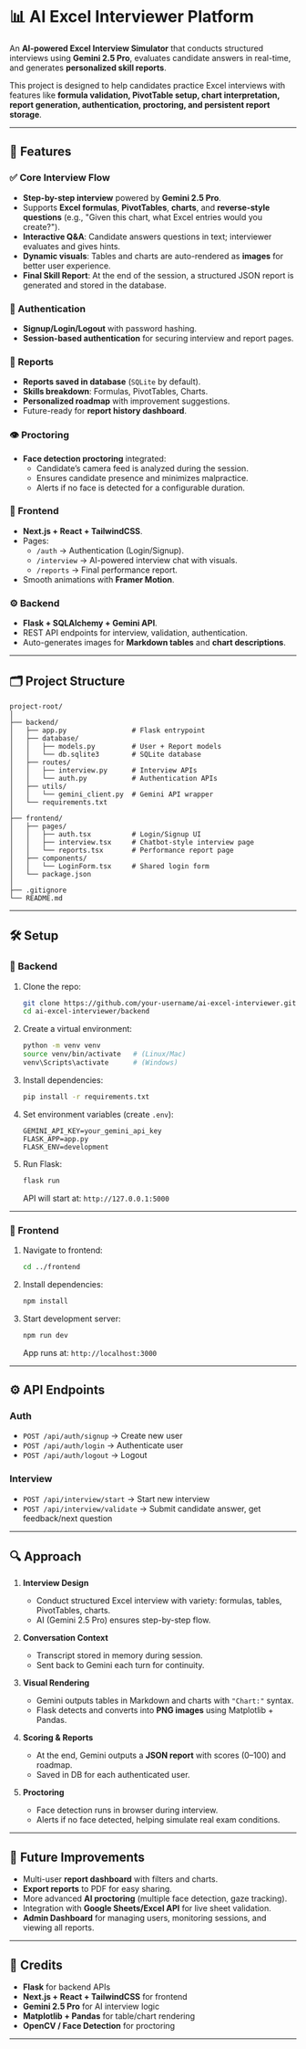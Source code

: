 
# 📊 AI Excel Interviewer Platform

An **AI-powered Excel Interview Simulator** that conducts structured interviews using **Gemini 2.5 Pro**, evaluates candidate answers in real-time, and generates **personalized skill reports**.  

This project is designed to help candidates practice Excel interviews with features like **formula validation, PivotTable setup, chart interpretation, report generation, authentication, proctoring, and persistent report storage**.  

---

## 🌟 Features

### ✅ Core Interview Flow
- **Step-by-step interview** powered by **Gemini 2.5 Pro**.  
- Supports **Excel formulas**, **PivotTables**, **charts**, and **reverse-style questions** (e.g., "Given this chart, what Excel entries would you create?").  
- **Interactive Q&A**: Candidate answers questions in text; interviewer evaluates and gives hints.  
- **Dynamic visuals**: Tables and charts are auto-rendered as **images** for better user experience.  
- **Final Skill Report**: At the end of the session, a structured JSON report is generated and stored in the database.  

### 🔐 Authentication
- **Signup/Login/Logout** with password hashing.  
- **Session-based authentication** for securing interview and report pages.  

### 📑 Reports
- **Reports saved in database** (`SQLite` by default).  
- **Skills breakdown**: Formulas, PivotTables, Charts.  
- **Personalized roadmap** with improvement suggestions.  
- Future-ready for **report history dashboard**.  

### 👁️ Proctoring
- **Face detection proctoring** integrated:  
  - Candidate’s camera feed is analyzed during the session.  
  - Ensures candidate presence and minimizes malpractice.  
  - Alerts if no face is detected for a configurable duration.  

### 🎨 Frontend
- **Next.js + React + TailwindCSS**.  
- Pages:
  - `/auth` → Authentication (Login/Signup).
  - `/interview` → AI-powered interview chat with visuals.
  - `/reports` → Final performance report.  
- Smooth animations with **Framer Motion**.  

### ⚙️ Backend
- **Flask + SQLAlchemy + Gemini API**.  
- REST API endpoints for interview, validation, authentication.  
- Auto-generates images for **Markdown tables** and **chart descriptions**.  

---

## 🗂️ Project Structure

```
project-root/
│
├── backend/
│   ├── app.py                # Flask entrypoint
│   ├── database/
│   │   ├── models.py         # User + Report models
│   │   └── db.sqlite3        # SQLite database
│   ├── routes/
│   │   ├── interview.py      # Interview APIs
│   │   └── auth.py           # Authentication APIs
│   ├── utils/
│   │   └── gemini_client.py  # Gemini API wrapper
│   └── requirements.txt
│
├── frontend/
│   ├── pages/
│   │   ├── auth.tsx          # Login/Signup UI
│   │   ├── interview.tsx     # Chatbot-style interview page
│   │   └── reports.tsx       # Performance report page
│   ├── components/
│   │   └── LoginForm.tsx     # Shared login form
│   └── package.json
│
├── .gitignore
└── README.md
```

---

## 🛠️ Setup

### 🔹 Backend
1. Clone the repo:
   ```bash
   git clone https://github.com/your-username/ai-excel-interviewer.git
   cd ai-excel-interviewer/backend
   ```

2. Create a virtual environment:
   ```bash
   python -m venv venv
   source venv/bin/activate   # (Linux/Mac)
   venv\Scripts\activate      # (Windows)
   ```

3. Install dependencies:
   ```bash
   pip install -r requirements.txt
   ```

4. Set environment variables (create `.env`):
   ```env
   GEMINI_API_KEY=your_gemini_api_key
   FLASK_APP=app.py
   FLASK_ENV=development
   ```

5. Run Flask:
   ```bash
   flask run
   ```
   API will start at: `http://127.0.0.1:5000`

---

### 🔹 Frontend
1. Navigate to frontend:
   ```bash
   cd ../frontend
   ```

2. Install dependencies:
   ```bash
   npm install
   ```

3. Start development server:
   ```bash
   npm run dev
   ```
   App runs at: `http://localhost:3000`

---

## ⚙️ API Endpoints

### Auth
- `POST /api/auth/signup` → Create new user  
- `POST /api/auth/login` → Authenticate user  
- `POST /api/auth/logout` → Logout  

### Interview
- `POST /api/interview/start` → Start new interview  
- `POST /api/interview/validate` → Submit candidate answer, get feedback/next question  

---

## 🔍 Approach

1. **Interview Design**  
   - Conduct structured Excel interview with variety: formulas, tables, PivotTables, charts.  
   - AI (Gemini 2.5 Pro) ensures step-by-step flow.  

2. **Conversation Context**  
   - Transcript stored in memory during session.  
   - Sent back to Gemini each turn for continuity.  

3. **Visual Rendering**  
   - Gemini outputs tables in Markdown and charts with `"Chart:"` syntax.  
   - Flask detects and converts into **PNG images** using Matplotlib + Pandas.  

4. **Scoring & Reports**  
   - At the end, Gemini outputs a **JSON report** with scores (0–100) and roadmap.  
   - Saved in DB for each authenticated user.  

5. **Proctoring**  
   - Face detection runs in browser during interview.  
   - Alerts if no face detected, helping simulate real exam conditions.  

---

## 🚀 Future Improvements

- Multi-user **report dashboard** with filters and charts.  
- **Export reports** to PDF for easy sharing.  
- More advanced **AI proctoring** (multiple face detection, gaze tracking).  
- Integration with **Google Sheets/Excel API** for live sheet validation.  
- **Admin Dashboard** for managing users, monitoring sessions, and viewing all reports.

---

## 🙌 Credits
- **Flask** for backend APIs  
- **Next.js + React + TailwindCSS** for frontend  
- **Gemini 2.5 Pro** for AI interview logic  
- **Matplotlib + Pandas** for table/chart rendering  
- **OpenCV / Face Detection** for proctoring  

---
